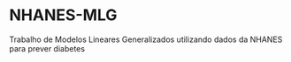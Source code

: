 # NHANES-MLG
Trabalho de Modelos Lineares Generalizados utilizando dados da NHANES para prever diabetes

